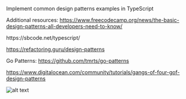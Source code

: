 <p>
  Implement common design patterns examples in TypeScript
</p>


Additional resources: 
</n>
https://www.freecodecamp.org/news/the-basic-design-patterns-all-developers-need-to-know/

</n>
https://sbcode.net/typescript/

</n>

https://refactoring.guru/design-patterns

</n>

Go Patterns: https://github.com/tmrts/go-patterns

</n>

https://www.digitalocean.com/community/tutorials/gangs-of-four-gof-design-patterns


![alt text](https://miro.medium.com/v2/resize:fit:720/format:webp/0*u3LvRB25YEbv_J2Y?raw=true)
